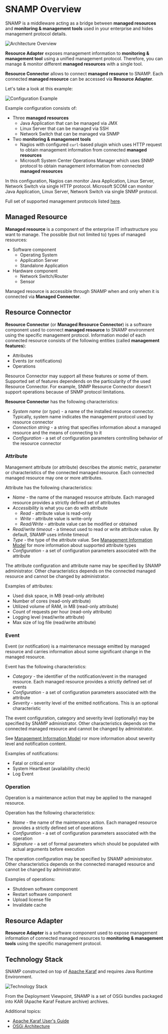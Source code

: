 SNAMP Overview
====
SNAMP is a middleware acting as a bridge between **managed resources** and **monitoring & management tools** used in your enterprise and hides management protocol details.

![Architecture Overview](/images/snamp.png)

**Resource Adapter** exposes management information to **monitoring & management tool** using a unified management protocol. Therefore, you can manage & monitor different **managed resources** with a single tool.

**Resource Connector** allows to connect **managed resource** to SNAMP. Each connected **managed resource** can be accessed via **Resource Adapter**.

Let's take a look at this example:

![Configuration Example](/images/example.png)

Example configuration consists of:
* Three **managed resources**
  * Java Application that can be managed via JMX
  * Linux Server that can be managed via SSH
  * Network Switch that can be managed via SNMP
* Two **monitoring & management tools**
  * Nagios with configured `curl`-based plugin which uses HTTP request to obtain management information from connected **managed resources**
  * Microsoft System Center Operations Manager which uses SNMP protocol to obtain management information from connected **managed resources**

In this configuration, Nagios can monitor Java Application, Linux Server, Network Switch via single HTTP protocol. Microsoft SCOM can monitor Java Application, Linux Server, Network Switch via single SNMP protocol.  

Full set of supported management protocols listed [here](/features.md).

## Managed Resource
**Managed resource** is a component of the enterprise IT infrastructure you want to manage. The possible (but not limited to) types of managed resources:
* Software component
  * Operating System
  * Application Server
  * Standalone Application
* Hardware component
  * Network Switch/Router
  * Sensor

Managed resource is accessible through SNAMP when and only when it is connected via **Managed Connector**.

## Resource Connector
**Resource Connector** (or **Managed Resource Connector**) is a software component used to connect **managed resource** to SNAMP environment using the specific management protocol. Information model of each connected resource consists of the following entities (called **management features**):
* Attributes
* Events (or notifications)
* Operations

Resource Connector may support all these features or some of them. Supported set of features dependends on the particularity of the used Resource Connector. For example, SNMP Resource Connector doesn't support operations because of SNMP protocol limitations.

**Resource Connector** has the following characteristics:
* _System name_ (or _type_) - a name of the installed resource connector. Typically, system name indicates the management protocol used by resource connector
* _Connection string_ - a string that specifies information about a managed resource and the means of connecting to it
* _Configuration_ - a set of configuration parameters controlling behavior of the resource connector

### Attribute
Management attribute (or attribute) describes the atomic metric, parameter or characteristics of the connected managed resource. Each connected managed resource may one or more attributes.

Attribute has the following characteristics:
* _Name_ - the name of the managed resource attribute. Each managed resource provides a strictly defined set of attributes
* _Accessibility_ is what you can do with attribute
  * _Read_ - attribute value is read-only
  * _Write_ - attribute value is write-only
  * _Read/Write_ - attribute value can be modified or obtained
* _Read/write timeout_ - a timeout used to read or write attribute value. By default, SNAMP uses infinite timeout
* _Type_ - the type of the attribute value. See [Management Information Model](/inform_model.md) for more information about supported attribute types
* _Configuration_ - a set of configuration parameters associated with the attribute

The attribute configuration and attribute name may be specified by SNAMP administrator. Other characteristics depends on the connected managed resource and cannot be changed by administrator.

Examples of attributes:
* Used disk space, in MB (read-only attribute)
* Number of cores (read-only attribute)
* Utilized volume of RAM, in MB (read-only attribute)
* Count of requests per hour (read-only attribute)
* Logging level (read/write attribute)
* Max size of log file (read/write attribute)

### Event
Event (or notification) is a maintenance message emitted by managed resource and carries information about some significant change in the managed resource.

Event has the following characteristics:
* _Category_ - the identifier of the notification/event in the managed resource. Each managed resource provides a strictly defined set of events
* _Configuration_ - a set of configuration parameters associated with the attribute
* _Severity_ - severity level of the emitted notifications. This is an optional characteristic

The event configuration, category and severity level (optionally) may be specified by SNAMP administrator. Other characteristics depends on the connected managed resource and cannot be changed by administrator.

See [Management Information Model](/inform_model.md) ror more information about severity level and notification content.

Examples of notifications:
* Fatal or critical error
* System Heartbeat (availability check)
* Log Event

### Operation
Operation is a maintenance action that may be applied to the managed resource.

Operation has the following characteristics:
* _Name_ - the name of the maintenance action. Each managed resource provides a strictly defined set of operations
* _Configuration_ - a set of configuration parameters associated with the operation
* _Signature_ - a set of formal parameters which should be populated with actual arguments before execution

The operation configuration may be specified by SNAMP administrator. Other characteristics depends on the connected managed resource and cannot be changed by administrator.

Examples of operations:
* Shutdown software component
* Restart software component
* Upload license file
* Invalidate cache

## Resource Adapter
**Resource Adapter** is a software component used to expose management information of connected managed resources to **monitoring & management tools** using the specific management protocol.


## Technology Stack
SNAMP constructed on top of [Apache Karaf](http://karaf.apache.org/) and requires Java Runtime Environment.

![Technology Stack](/images/tstack.png)

From the Deployment Viewpoint, SNAMP is a set of OSGi bundles packaged into KAR (Apache Karaf Feature archive) archives.

Additional topics:
* [Apache Karaf User's Guide](http://karaf.apache.org/manual/latest/users-guide/index.html)
* [OSGi Architecture](http://www.osgi.org/Technology/WhatIsOSGi)
